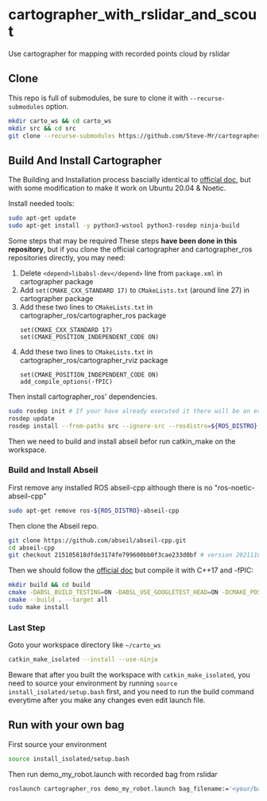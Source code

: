 # cartographer_with_rslidar_and_scout

Use cartographer for mapping with recorded points cloud by rslidar

## Clone

This repo is full of submodules, be sure to clone it with ```--recurse-submodules``` option.

```sh
mkdir carto_ws && cd carto_ws
mkdir src && cd src
git clone --recurse-submodules https://github.com/Steve-Mr/cartographer_with_rslidar_and_scout.git .
```

## Build And Install Cartographer

The Building and Installation process bascially identical to [official doc](https://google-cartographer-ros.readthedocs.io/en/latest/compilation.html), but with some modification to make it work on Ubuntu 20.04 & Noetic.

Install needed tools:

```sh
sudo apt-get update
sudo apt-get install -y python3-wstool python3-rosdep ninja-build
```

Some steps that may be required
These steps **have been done in this repository**, but if you clone the official cartographer and cartographer_ros repositories directly, you may need:
1. Delete `<depend>libabsl-dev</depend>` line from `package.xml` in cartographer package
2. Add `set(CMAKE_CXX_STANDARD 17)` to `CMakeLists.txt` (around line 27) in cartographer package
3. Add these two lines to `CMakeLists.txt` in cartographer_ros/cartographer_ros package
    ```
    set(CMAKE_CXX_STANDARD 17)
    set(CMAKE_POSITION_INDEPENDENT_CODE ON)
    ```
4. Add these two lines to `CMakeLists.txt` in cartographer_ros/cartographer_rviz package
    ```
    set(CMAKE_POSITION_INDEPENDENT_CODE ON)
    add_compile_options(-fPIC)
    ```

Then install cartographer_ros' dependencies.

```sh
sudo rosdep init # If your have already executed it there will be an error, just ignore it.
rosdep update
rosdep install --from-paths src --ignore-src --rosdistro=${ROS_DISTRO} -y
```

Then we need to build and install abseil befor run catkin_make on the workspace.

### Build and Install Abseil

First remove any installed ROS abseil-cpp although there is no "ros-noetic-abseil-cpp"

```sh
sudo apt-get remove ros-${ROS_DISTRO}-abseil-cpp
```

Then clone the Abseil repo.

```sh
git clone https://github.com/abseil/abseil-cpp.git
cd abseil-cpp
git checkout 215105818dfde3174fe799600bb0f3cae233d0bf # version 20211102.0 which is specified in cartographer/scripts/install_abseil.sh
```

Then we should follow the [official doc](https://abseil.io/docs/cpp/quickstart-cmake) but compile it with C++17 and -fPIC:

```sh
mkdir build && cd build
cmake -DABSL_BUILD_TESTING=ON -DABSL_USE_GOOGLETEST_HEAD=ON -DCMAKE_POSITION_INDEPENDENT_CODE=ON -DCMAKE_CXX_STANDARD=17 ..
cmake --build . --target all
sudo make install
```

### Last Step

Goto your workspace directory like ```~/carto_ws``` 

```sh
catkin_make_isolated --install --use-ninja
```

Beware that after you built the workspace with ```catkin_make_isolated```, you need to source your environment by running ```source install_isolated/setup.bash``` first, and you need to run the build command everytime after you make any changes even edit launch file.

## Run with your own bag

First source your environment 

```sh
source install_isolated/setup.bash
```

Then run demo_my_robot.launch with recorded bag from rslidar

```sh
roslaunch cartographer_ros demo_my_robot.launch bag_filename:='<your/bag/file/path>'
```
